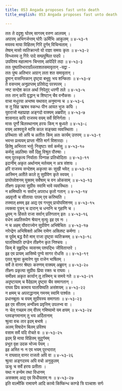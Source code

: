 ```yaml
---
title: 053 Angada proposes fast unto death
title_english: 053 Angada proposes fast unto death

---
```

<div class="audioEmbed"  caption="श्रीराम-हरिसीताराममूर्ति-घनपाठिभ्यां वचनम्" src="https://archive.org/download/Ramayana-recitation-Sriram-harisItArAmamUrti-Ghanapaati-v2/Kanda_4/Kanda_4_KSK-053-Prayo_Upavesha_Nishchayaha.mp3"></div>

ततः ते ददृशुः घोरम् सागरम् वरुण आलयम् ।  
अपारम् अभिगर्जन्तम् घोरैः ऊर्मिभिः आकुलम् ॥ ४-५३-१  
मयस्य माया विहितम् गिरि दुर्गम् विचिन्वताम् ।  
तेषाम् मासो व्यतिक्रान्तो यो राज्ञा समयः कृतः ॥ ४-५३-२  
विन्ध्यस्य तु गिरेः पादे सम्प्रपुष्पित पादपे ।  
उपविश्य महात्मानः चिन्ताम् आपेदिरे तदा ॥ ४-५३-३  
ततः पुष्पातिभाराग्राँल्ल्ताशतसमावृतान् -यद्वा -  
ततः पुष्प अतिभार अग्रान् लता शत समावृतान् ।  
द्रुमान् वासन्तिकान् दृष्ट्वा बभूवुः भय शन्किताः ॥ ४-५३-४  
ते वसन्तम् अनुप्राप्तम् प्रतिवेद्य परस्परम् ।  
नष्ट सन्देश काल अर्था निपेतुर् धरणी तले ॥ ४-५३-५  
ततः तान् कपि वृद्धान् च शिष्टान् चैव वनौकसः ।  
वाचा मधुरया अभाष्य यथावत् अनुमान्य च ॥ ४-५३-६  
स तु सिंह ऋषभ स्कन्धः पीन आयत भुजः कपिः ।  
युवराजो महाप्राज्ञ अङ्गदो वाक्यम् अब्रवीत् ॥ ४-५३-७  
शासनात् कपि राजस्य वयम् सर्वे विनिर्गताः ।  
मासः पूर्णो बिलस्थानाम् हरयः किम् न बुध्यते ॥ ४-५३-८  
वयम् आश्वयुजे मासि काल सङ्ख्या व्यवस्थिताः ।  
प्रस्थिताः सो अपि च अतीतः किम् अतः कार्यम् उत्तरम् ॥ ४-५३-९  
भवन्त प्रत्ययम् प्राप्ता नीति मार्ग विशारदाः ।  
हितेषु अभिरता भर्त्तुः निसृष्टाः सर्व कर्मसु ॥ ४-५३-१०  
कर्मसु अप्रतिमाः सर्वे दिक्षु विश्रुत पौरुषाः ।  
माम् पुरस्कृत्य निर्याताः पिन्गाक्ष प्रतिचोदिताः ॥ ४-५३-११  
इदानीम् अकृत अर्थानाम् मर्तव्यम् न अत्र संशयः ।  
हरि राजस्य सन्देशम् अकृत्वा कः सुखी भवेत् ॥ ४-५३-१२  
आस्मिन् अतीते काले तु सुग्रीवेण कृते स्वयम् ।  
प्रायोपवेशनम् युक्तम् सर्वेषाम् च वन ओकसाम् ॥ ४-५३-१३  
तीक्ष्णः प्रकृत्या सुग्रीवः स्वामि भावे व्यवस्थितः ।  
न क्षमिष्यति नः सर्वान् अपराध कृतो गतान् ॥ ४-५३-१४  
अप्रवृत्तौ च सीतायाः पापम् एव करिष्यति ।  
तस्मात् क्षमम् इह अद्य एव गन्तुम् प्रायोपविशनम् ॥ ४-५३-१५  
त्यक्त्वा पुत्रन् च दारान् च धनानि च गृहाणि च ।  
ध्रुवम् नः हिंसते राजा सर्वान् प्रतिगतान् इतः ॥ ४-५३-१६  
वधेन अप्रतिरूपेण श्रेयान् मृत्युः इह एव नः ।  
न च अहम् यौवराज्येन सुग्रीवेण अभिषेचितः ॥ ४-५३-१७  
नरेन्द्रेण अभिषिक्तो अस्मि रामेण अक्लिष्ट कर्मणा ।  
स पूर्वम् बद्ध वैरो माम् राजा दृष्ट्वा व्यतिक्रमम् ॥ ४-५३-१८  
घातयिष्यति दण्डेन तीक्ष्णेन कृत निश्चयः ।  
किम् मे सुहृद्भिः व्यसनम् पश्यद्भिः जीवितान्तरे ।  
इह एव प्रायम् आसिष्ये पुण्ये सागर रोधसि ॥। ४-५३-१९  
एतत् श्रुत्वा कुमारेण युव राजेन भाषितम् ।  
सर्वे ते वानर श्रेष्ठाः करुणम् वाक्यम् अब्रुवन् ॥ ४-५३-२०  
तीक्ष्णः प्रकृत्या सुग्रीवः प्रिया रक्तः च राघवः ।  
समीक्ष्य अकृत कार्यान् तु तस्मिन् च समये गते ॥ ४-५३-२१  
अदृष्टायाम् च वैदेह्याम् दृष्ट्वा चैव समागतान् ।  
राघव प्रिय कामाय घातयिष्यति असंशयम् ॥ ४-५३-२२  
न क्षमम् च अपराद्धानाम् गमनम् स्वामि पार्श्वतः ।  
प्रधानबूताः च वयम् सुग्रीवस्य समागताः ॥ ४-५३-२३  
इह एव सीताम् अन्वीक्ष्य प्रवृत्तिम् उपलभ्य वा ।  
नः चेत् गच्छाम तम् वीरम् गमिष्यामो यम क्षयम् ॥ ४-५३-२४  
प्लवङ्गमानाम् तु भय अर्दितानाम्  
श्रुत्वा वचः तार इदम् बभाषे ।  
अलम् विषादेन बिलम् प्रविश्य  
वसाम सर्वे यदि रोचते वः ॥ ४-५३-२५  
इदम् हि माया विहितम् सुदुर्गमम्  
प्रभूत वृक्ष उदक भोज्य पेयम् ।  
इह अस्ति नः न एव भयम् पुरन्दरात्  
न राघवात् वानर राजतो अपि वा ॥ ४-५३-२६  
श्रुत्वा अङ्गदस्य अपि वचो अनुकूलम्  
ऊचुः च सर्वे हरयः प्रतीताः ।  
यथा न हन्येम तथा विधानम्  
असक्तम् अद्य एव विधीयताम् नः ॥ ४-५३-२७  
इति वाल्मीकि रामायणे आदि काव्ये किष्किन्ध काण्डे त्रि पञ्चाशः सर्गः